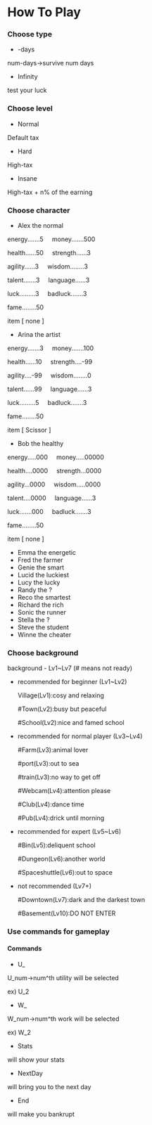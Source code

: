 # How To Play


### Choose type

+ -days

num-days->survive num days

+ Infinity

test your luck

### Choose level

+ Normal

Default tax

+ Hard

High-tax

+ Insane

High-tax + n% of the earning

### Choose character

+ Alex the normal

energy.......5 &nbsp;&nbsp;&nbsp; money.......500

health......50 &nbsp;&nbsp;&nbsp; strength......3

agility......3 &nbsp;&nbsp;&nbsp; wisdom........3

talent.......3 &nbsp;&nbsp;&nbsp; language......3

luck.........3 &nbsp;&nbsp;&nbsp; badluck.......3

fame........50   

item [ none ]

+ Arina the artist

energy.......3 &nbsp;&nbsp;&nbsp; money.......100

health......10 &nbsp;&nbsp;&nbsp; strength....-99

agility....-99 &nbsp;&nbsp;&nbsp; wisdom........0

talent......99 &nbsp;&nbsp;&nbsp; language......3

luck.........5 &nbsp;&nbsp;&nbsp; badluck.......3

fame........50   

item [ Scissor ]

+ Bob the healthy

energy.....000 &nbsp;&nbsp;&nbsp; money.....00000

health....0000 &nbsp;&nbsp;&nbsp; strength...0000

agility...0000 &nbsp;&nbsp;&nbsp; wisdom.....0000

talent....0000 &nbsp;&nbsp;&nbsp; language......3

luck.......000 &nbsp;&nbsp;&nbsp; badluck.......3

fame........50   

item [ none ]

+ Emma the energetic
+ Fred the farmer
+ Genie the smart
+ Lucid the luckiest
+ Lucy the lucky
+ Randy the ?
+ Reco the smartest
+ Richard the rich
+ Sonic the runner
+ Stella the ?
+ Steve the student
+ Winne the cheater

### Choose background

background - Lv1~Lv7 (# means not ready)

+ recommended for beginner (Lv1~Lv2)

    Village(Lv1):cosy and relaxing

    #Town(Lv2):busy but peaceful

    #School(Lv2):nice and famed school

+ recommended for normal player (Lv3~Lv4)

    #Farm(Lv3):animal lover

    #port(Lv3):out to sea

    #train(Lv3):no way to get off

    #Webcam(Lv4):attention please

    #Club(Lv4):dance time

    #Pub(Lv4):drick until morning

+ recommended for expert (Lv5~Lv6)

    #Bin(Lv5):deliquent school

    #Dungeon(Lv6):another world
    
    #Spaceshuttle(Lv6):out to space

+ not recommended (Lv7+)

    #Downtown(Lv7):dark and the darkest town

    #Basement(Lv10):DO NOT ENTER



### Use commands for gameplay

#### Commands
+ U_

U_num->num^th utility will be selected

ex) U_2

+ W_

W_num->num^th work will be selected

ex) W_2

+ Stats

will show your stats

+ NextDay

will bring you to the next day

+ End

will make you bankrupt

